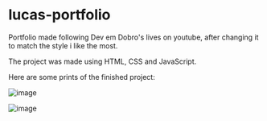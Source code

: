 # lucas-portfolio
Portfolio made following Dev em Dobro's lives on youtube, after changing it to match the style i like the most.

The project was made using HTML, CSS and JavaScript.

Here are some prints of the finished project: 

![image](https://user-images.githubusercontent.com/86800632/195737678-5c92f0fa-ff77-4f80-b55c-889aa8bf1068.png)

![image](https://user-images.githubusercontent.com/86800632/195737708-cc40c4b1-fd2f-4bc1-b628-7c323cd4ab26.png)


